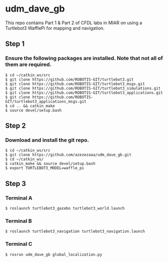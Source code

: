 # udm_dave_gb
This repo contains Part 1 &amp; Part 2 of CFDL labs in MIAR on using a Turtlebot3 WafflePi for mapping and navigation.

## Step 1
### Ensure the following packages are installed. Note that not all of them are required.
```
$ cd ~/catkin_ws/src
$ git clone https://github.com/ROBOTIS-GIT/turtlebot3.git
$ git clone https://github.com/ROBOTIS-GIT/turtlebot3_msgs.git
$ git clone https://github.com/ROBOTIS-GIT/turtlebot3_simulations.git
$ git clone https://github.com/ROBOTIS-GIT/turtlebot3_applications.git
$ git clone https://github.com/ROBOTIS-GIT/turtlebot3_applications_msgs.git
$ cd .. && catkin_make
$ source devel/setup.bash
```
## Step 2
### Download and install the git repo.
```
$ cd ~/catkin_ws/src
$ git clone https://github.com/azezezaaa/udm_dave_gb.git
$ cd ~/catkin_ws/
$ catkin_make && source devel/setup.bash
$ export TURTLEBOT3_MODEL=waffle_pi
```
## Step 3
### Terminal A
```
$ roslaunch turtlebot3_gazebo turtlebot3_world.launch
```
### Terminal B
```
$ roslaunch turtlebot3_navigation turtlebot3_navigation.launch
```
### Terminal C
```
$ rosrun udm_dave_gb global_localization.py
```






